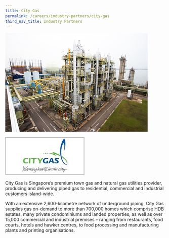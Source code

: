 ```yaml
---
title: City Gas
permalink: /careers/industry-partners/city-gas
third_nav_title: Industry Partners
---
```

<img src="/images/careers/industry-partners/city_gas_large.jpg" alt="City Gas" style="width: 450px; height: 312px;" /><br/>

<a href="https://www.citygas.com.sg/" target="_blank"><img alt="City Gas" src="/images/common/partner-logos/City_Gas.jpg" style="width: 250px; height: 120px;"></a>

City Gas is Singapore’s premium town gas and natural gas utilities provider, producing and delivering piped gas to residential, commercial and industrial customers island-wide.

With an extensive 2,600-kilometre network of underground piping, City Gas supplies gas on-demand to more than 700,000 homes which comprise HDB estates, many private condominiums and landed properties, as well as over 15,000 commercial and industrial premises – ranging from restaurants, food courts, hotels and hawker centres, to food processing and manufacturing plants and printing organisations.
